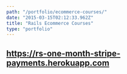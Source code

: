 ```yaml
---
path: "/portfolio/ecommerce-courses/"
date: "2015-03-15T02:12:33.962Z"
title: "Rails Ecommerce Courses"
type: "portfolio"
---
```


## <https://rs-one-month-stripe-payments.herokuapp.com>
